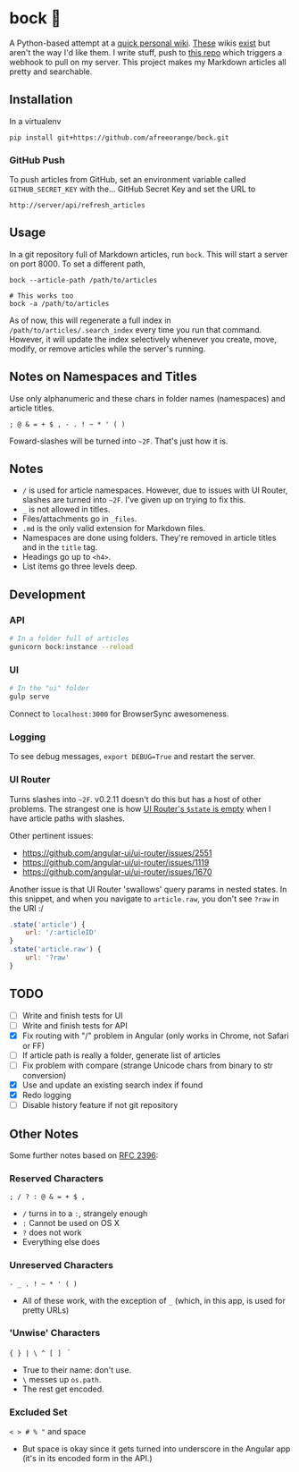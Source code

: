 bock :beer:
===========

A Python-based attempt at a [quick personal wiki][wiki_link]. [These][realms_wiki] wikis [exist][gollum] but aren't the way I'd like them. I write stuff, push to [this repo][article_repo] which triggers a webhook to pull on my server. This project makes my Markdown articles all pretty and searchable.

Installation
------------

In a virtualenv

    pip install git+https://github.com/afreeorange/bock.git

### GitHub Push

To push articles from GitHub, set an environment variable called `GITHUB_SECRET_KEY` with the... GitHub Secret Key and set the URL to

    http://server/api/refresh_articles

Usage
-----

In a git repository full of Markdown articles, run `bock`. This will start a server on port 8000. To set a different path, 

    bock --article-path /path/to/articles
    
    # This works too
    bock -a /path/to/articles

As of now, this will regenerate a full index in `/path/to/articles/.search_index` every time you run that command. However, it will update the index selectively whenever you create, move, modify, or remove articles while the server's running.

Notes on Namespaces and Titles
------------------------------

Use only alphanumeric and these chars in folder names (namespaces) and article titles.

    ; @ & = + $ , - . ! ~ * ' ( )

Foward-slashes will be turned into `~2F`. That's just how it is. 

Notes
-----

* `/` is used for article namespaces. However, due to issues with UI Router, slashes are turned into `~2F`. I've given up on trying to fix this.
* `_` is not allowed in titles.
* Files/attachments go in `_files`.
* `.md` is the only valid extension for Markdown files.
* Namespaces are done using folders. They're removed in article titles and in the `title` tag.
* Headings go up to `<h4>`.
* List items go three levels deep.

Development
-----------

### API

```bash
# In a folder full of articles
gunicorn bock:instance --reload
```

### UI

```bash
# In the "ui" folder
gulp serve
```

Connect to `localhost:3000` for BrowserSync awesomeness.

### Logging

To see debug messages, `export DEBUG=True` and restart the server.

### UI Router

Turns slashes into `~2F`. v0.2.11 doesn't do this but has a host of other problems. The strangest one is how [UI Router's `$state` is empty](https://github.com/angular-ui/ui-router/issues/1627) when I have article paths with slashes. 

Other pertinent issues:

* https://github.com/angular-ui/ui-router/issues/2551
* https://github.com/angular-ui/ui-router/issues/1119
* https://github.com/angular-ui/ui-router/issues/1670

Another issue is that UI Router 'swallows' query params in nested states. In this snippet, and when you navigate to `article.raw`, you don't see `?raw` in the URI :/

```javascript
.state('article') {
    url: '/:articleID'
}
.state('article.raw') {
    url: '?raw'
}
```

TODO
----

* [ ] Write and finish tests for UI
* [ ] Write and finish tests for API
* [x] Fix routing with "/" problem in Angular (only works in Chrome, not Safari or FF)
* [ ] If article path is really a folder, generate list of articles
* [ ] Fix problem with compare (strange Unicode chars from binary to str conversion)
* [x] Use and update an existing search index if found
* [x] Redo logging
* [ ] Disable history feature if not git repository

[realms_wiki]: https://github.com/scragg0x/realms-wiki
[gollum]: https://github.com/gollum/gollum
[article_repo]: https://github.com/afreeorange/wiki.nikhil.io.articles
[wiki_link]: http://wiki.nikhil.io

Other Notes
-----------

Some further notes based on [RFC 2396](http://www.ietf.org/rfc/rfc2396.txt):

### Reserved Characters

`; / ? : @ & = + $ ,`

* `/` turns in to a `:`, strangely enough
* `:` Cannot be used on OS X
* `?` does not work
* Everything else does

### Unreserved Characters

`- _ . ! ~ * ' ( )`

* All of these work, with the exception of `_` (which, in this app, is used for pretty URLs)

### 'Unwise' Characters

`{ } | \ ^ [ ] ` `

* True to their name: don't use.
* `\` messes up `os.path`.
* The rest get encoded.

### Excluded Set

`< > # % "` and space

* But space is okay since it gets turned into underscore in the Angular app (it's in its encoded form in the API.)
